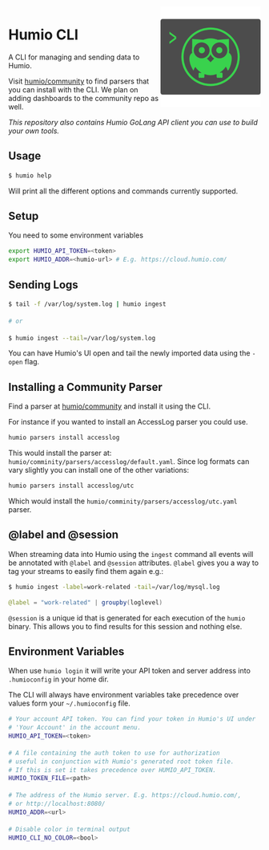 <img align="right" src="docs/images/cli-logo.png" style="width: 200px" />

# Humio CLI

A CLI for managing and sending data to Humio.

Visit [humio/community](https://github.com/humio/community) to find parsers
that you can install with the CLI. We plan on adding dashboards to the community
repo as well.

_This repository also contains Humio GoLang API client you can
use to build your own tools._

## Usage

```bash
$ humio help
```

Will print all the different options and commands currently supported.

## Setup

You need to some environment variables

```bash
export HUMIO_API_TOKEN=<token>
export HUMIO_ADDR=<humio-url> # E.g. https://cloud.humio.com/
```

## Sending Logs

```bash
$ tail -f /var/log/system.log | humio ingest

# or

$ humio ingest --tail=/var/log/system.log
```

You can have Humio's UI open and tail the newly imported data using the `-open`
flag.

## Installing a Community Parser

Find a parser at [humio/community](https://github.com/humio/community) and
install it using the CLI.

For instance if you wanted to install an AccessLog parser you could use.

```bash
humio parsers install accesslog
```

This would install the parser at: `humio/comminity/parsers/accesslog/default.yaml`.
Since log formats can vary slightly you can install one of the other variations:

```bash
humio parsers install accesslog/utc
```

Which would install the `humio/comminity/parsers/accesslog/utc.yaml` parser.


## @label and @session

When streaming data into Humio using the `ingest` command all events
will be annotated with `@label` and `@session` attributes.  `@label`
gives you a way to tag your streams to easily find them again e.g.:

```bash
$ humio ingest -label=work-related -tail=/var/log/mysql.log
```

```java
@label = "work-related" | groupby(loglevel)
```

`@session` is a unique id that is generated for each execution of the `humio`
binary. This allows you to find results for this session and nothing else.

## Environment Variables

When use `humio login` it will write your API token and server address
into `.humioconfig` in your home dir.

The CLI will always have environment variables take precedence over
values form your `~/.humioconfig` file.

```bash
# Your account API token. You can find your token in Humio's UI under
# 'Your Account' in the account menu.
HUMIO_API_TOKEN=<token>

# A file containing the auth token to use for authorization
# useful in conjunction with Humio's generated root token file.
# If this is set it takes precedence over HUMIO_API_TOKEN.
HUMIO_TOKEN_FILE=<path>

# The address of the Humio server. E.g. https://cloud.humio.com/,
# or http://localhost:8080/
HUMIO_ADDR=<url>

# Disable color in terminal output
HUMIO_CLI_NO_COLOR=<bool>
```
